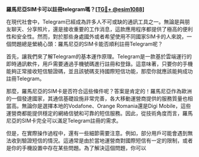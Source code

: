**羅馬尼亞SIM卡可以註冊telegram嗎？[[TG💪+ @esim1088](https://t.me/s/esim1088)]**

在現代社會中，Telegram已經成為許多人不可或缺的通訊工具之一。無論是與朋友聊天、分享照片，還是接收重要的工作消息，這款應用程序都提供了極高的便利性和安全性。然而，對於那些身處國外或者希望使用不同國家SIM卡的人來說，一個問題總是縈繞心頭：羅馬尼亞的SIM卡能否順利註冊Telegram呢？

首先，讓我們來了解Telegram的基本運作原理。Telegram是一款基於雲端運行的即時通訊軟件，用戶需要通過手機號碼進行註冊和登錄。這意味著，只要你的手機能夠正常接收短信驗證碼，並且該號碼支持國際短信功能，那麼你就應該能夠成功註冊Telegram。

那麼，羅馬尼亞的SIM卡是否符合這些條件呢？答案是肯定的！羅馬尼亞作為歐洲的一個發達國家，其通信基礎設施非常完善，各大移動運營商提供的服務質量也相當高。無論你是選擇本地的Vodafone、Orange Romania還是Digi Mobile，這些運營商都能提供穩定的網絡信號和可靠的短信服務。因此，從技術角度而言，羅馬尼亞的SIM卡完全可以滿足Telegram註冊的需求。

但是，在實際操作過程中，還有一些細節需要注意。例如，部分用戶可能會遇到無法收到驗證短信的情況。這通常是由於當地運營商對國際短信有一定的限制，或者是你的手機設置中存在某些問題。為了解決這個問題，你可以